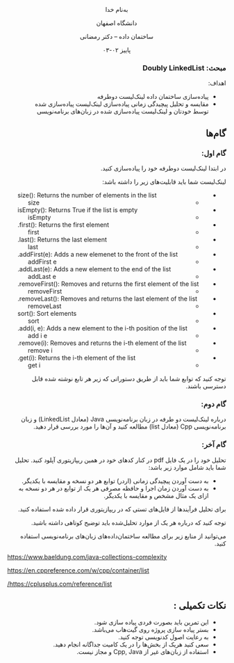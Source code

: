<div dir='rtl' align="center">
به‌نام خدا

  دانشگاه اصفهان

  ساختمان داده – دکتر رمضانی 

  پاییز ۰۲-۰۳

<div dir='rtl' align="right">


### مبحث: Doubly LinkedList 
اهداف:
+ پیاده‌سازی ساختمان داده لینک‌لیست دوطرفه
+ مقایسه و تحلیل پیچیدگی زمانی پیاده‌سازی لینک‌لیست پیاده‌سازی شده توسط خودتان و لینک‌لیست پیاده‌سازی شده در زبان‌های برنامه‌نویسی

 
## گام‌ها

### گام اول:
در ابتدا لینک‌لیست دوطرفه خود را پیاده‌سازی کنید. 


لینک‌لیست شما باید قابلیت‌های زیر را داشته باشد:
<div dir='rtl' align="left">

+ size(): Returns the number of elements in the list
  + size
+ isEmpty(): Returns True if the list is empty
  + isEmpty
+ first(): Returns the first element.
  + first
+ last(): Returns the last element.
  + last
+ addFirst(e): Adds a new elemenet to the front of the list.
  + addFirst e 
+ addLast(e): Adds a new element to the end of the list.
  + addLast e 
+ removeFirst(): Removes and returns the first element of the list.
  + removeFirst
+ removeLast(): Removes and returns the last element of the list.
  + removeLast 
+ sort(): Sort elements
  + sort
+ add(i, e): Adds a new element to the i-th position of the list.
  + add i e 
+ remove(i): Removes and returns the i-th element of the list.
  + remove i
+ get(i): Returns the i-th element of the list.
  + get i

<div dir='rtl' align="right">
توجه کنید که توابع شما باید از طریق دستوراتی که زیر هر تابع نوشته شده قابل دسترسی باشند.

### گام دوم:
درباره لینک‌لیست دو طرفه در زبان برنامه‌نویسی Java (معادل LinkedList) و زبان برنامه‌نویسی Cpp (معادل list) مطالعه کنید و آن‌ها را مورد بررسی قرار دهید.


### گام آخر:
تحلیل خود را در یک فایل pdf در کنار کدهای خود در همین ریپازیتوری آپلود کنید.
تحلیل شما باید شامل موارد زیر باشد:
+ به دست آوردن پیچیدگی زمانی (اردر) توابع هر دو نسخه و مقایسه با یکدیگر.
+ به دست آوردن زمان اجرا و حافظه مصرفی هر یک از توابع در هر دو نسخه به ازای یک مثال مشخص و مقایسه با یکدیگر.

برای تحلیل فرآیند‌ها از فایل‌های تستی که در ریپازیتوری قرار داده شده استفاده کنید.

توجه کنید که درباره هر یک از موارد تحلیل‌شده باید توضیح کوتاهی داشته باشید.

می‌توانید از منابع زیر برای مطالعه ساختمان‌داده‌های زبان‌های برنامه‌نویسی استفاده کنید.
<div dir='rtl' align="left">

https://www.baeldung.com/java-collections-complexity

https://en.cppreference.com/w/cpp/container/list

https://cplusplus.com/reference/list/
<div dir='rtl' align="right">

## نکات تکمیلی :
+ این تمرین باید بصورت فردی پیاده سازی شود.
+ بستر پیاده سازی پروژه روی گیت‌هاب می‌باشد.
+ به رعایت اصول کدنویسی توجه کنید.
+ سعی کنید هریک از بخش‌ها را در یک کامیت جداگانه انجام دهید.
+ استفاده از زبان‌های غیر از Cpp, Java و مجاز نیست.


</div>
